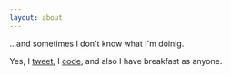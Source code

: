 ```yaml
---
layout: about
---
```


...and sometimes I don't know what I'm doinig.

Yes, I [tweet](https://twitter.com/mikengine), I [code](https://github.com/mikengine), and also I have breakfast as anyone.

